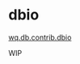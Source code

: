 dbio
====

[wq.db.contrib.dbio]

WIP

[wq.db.contrib.dbio]: https://github.com/wq/wq.db/tree/master/contrib/dbio
